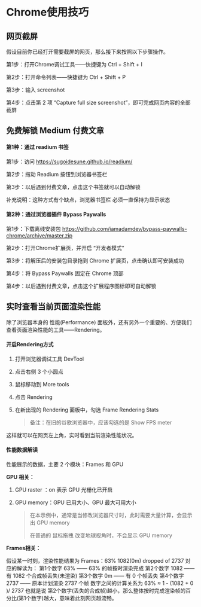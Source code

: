 # Chrome使用技巧



## 网页截屏

假设目前你已经打开需要截屏的网页，那么接下来按照以下步骤操作。

第1步：打开Chrome调试工具——快捷键为 Ctrl + Shift + I

第2步：打开命令列表——快捷键为 Ctrl + Shift + P

第3步：输入 screenshot

第4步：点击第 2 项 “Capture full size screenshot”，即可完成网页内容的全部截屏





## 免费解锁 Medium 付费文章

#### 第1种：通过 readium 书签

第1步：访问 https://sugoidesune.github.io/readium/

第2步：拖动 Readium 按钮到浏览器书签栏

第3步：以后遇到付费文章，点击这个书签就可以自动解锁

补充说明：这种方式有个缺点，浏览器书签栏 必须一直保持为显示状态



#### 第2种：通过浏览器插件 Bypass Paywalls

第1步：下载离线安装包 https://github.com/iamadamdev/bypass-paywalls-chrome/archive/master.zip 

第2步：打开Chrome扩展页，并开启 “开发者模式”

第3步：将解压后的安装包目录拖到 Chrome 扩展页，点击确认即可安装成功

第4步：将 Bypass Paywalls 固定在 Chrome 顶部

第4步：以后遇到付费文章，点击这个扩展程序图标即可自动解锁


## 实时查看当前页面渲染性能

除了浏览器本身的 性能(Performance) 面板外，还有另外一个重要的、方便我们查看页面渲染性能的工具——Rendering。

#### 开启Rendering方式

1. 打开浏览器调试工具 DevTool

2. 点击右侧 3 个小圆点

3. 鼠标移动到 More tools

4. 点击 Rendering

5. 在新出现的 Rendering 面板中，勾选 Frame Rendering Stats

   > 备注：在旧的谷歌浏览器中，应该勾选的是 Show FPS meter

这样就可以在网页左上角，实时看到当前渲染性能状况。



#### 性能数据解读

性能展示的数据，主要 2 个模块：Frames 和 GPU

**GPU 相关：**

1. GPU raster ：on  表示 GPU 光栅化已开启

2. GPU memory：GPU 已用大小、GPU 最大可用大小

   > 在本示例中，通常是当修改浏览器尺寸时，此时需要大量计算，会显示出 GPU memory
   >
   > 在普通的 鼠标拖拽 改变地球视角时，不会显示 GPU memory

**Frames相关：**

假设某一时刻，渲染性能结果为 Frames：63% 1082(0m) dropped of 2737
对应的解读为：
第1个数字 63% —— 63% 的帧按时渲染完成
第2个数字 1082 —— 有 1082 个合成帧丢失(未渲染)
第3个数字 0m —— 有 0 个帧丢失
第4个数字 2737 —— 原本计划渲染 2737 个帧
数字之间的计算关系为 63% ≈ 1 - (1082 + 0 )/ 2737
也就是说 第2个数字(丢失的合成帧)越小，那么整体按时完成渲染帧的百分比(第1个数字)越大，意味着此刻网页越流畅。

